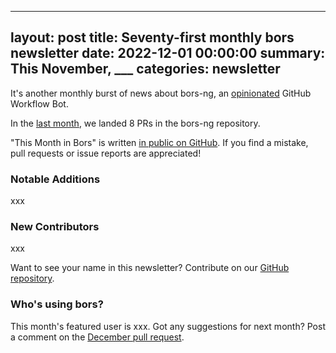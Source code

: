 
---
layout:     post
title:      Seventy-first monthly bors newsletter
date:       2022-12-01 00:00:00
summary:    This November, ___
categories: newsletter
---

It's another monthly burst of news about bors-ng, an [opinionated](https://hackmd.io/wJm0ZqqPR-iDWHhlEC789Q?view#More-detailed-comparison-of-homu-vs-bors-ng-commands) GitHub Workflow Bot.

In the [last month](https://github.com/bors-ng/bors-ng/pulls?q=is%3Apr+is%3Amerged+closed%3A2022-11-01..2022-11-30),
we landed 8 PRs in the bors-ng repository.

"This Month in Bors" is written [in public on GitHub][GitHub for TMiB].
If you find a mistake, pull requests or issue reports are appreciated!

[GitHub for TMiB]: https://github.com/bors-ng/bors-ng.github.io


### Notable Additions

xxx


### New Contributors

xxx

Want to see your name in this newsletter? Contribute on our [GitHub repository](https://github.com/bors-ng/bors-ng).


### Who's using bors?

This month's featured user is xxx.
Got any suggestions for next month?
Post a comment on the [December pull request](https://github.com/bors-ng/bors-ng.github.io/pull/___).
